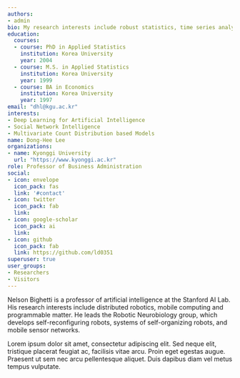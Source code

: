 ```yaml
---
authors:
- admin
bio: My research interests include robust statistics, time series analysis and algorithms for arificaial intelligebce like deep learning.
education:
  courses:
  - course: PhD in Applied Statistics
    institution: Korea University
    year: 2004
  - course: M.S. in Applied Statistics
    institution: Korea University
    year: 1999
  - course: BA in Economics
    institution: Korea University
    year: 1997
email: "dhl@kgu.ac.kr"
interests:
- Deep Learning for Artificial Intelligence
- Social Network Intelligence
- Multivariate Count Distribution based Models
name: Dong-Hee Lee
organizations:
- name: Kyonggi University
  url: "https://www.kyonggi.ac.kr"
role: Professor of Business Administration
social:
- icon: envelope
  icon_pack: fas
  link: '#contact'
- icon: twitter
  icon_pack: fab
  link: 
- icon: google-scholar
  icon_pack: ai
  link: 
- icon: github
  icon_pack: fab
  link: https://github.com/ld0351
superuser: true
user_groups:
- Researchers
- Visitors
---
```


Nelson Bighetti is a professor of artificial intelligence at the Stanford AI Lab. His research interests include distributed robotics, mobile computing and programmable matter. He leads the Robotic Neurobiology group, which develops self-reconfiguring robots, systems of self-organizing robots, and mobile sensor networks.

Lorem ipsum dolor sit amet, consectetur adipiscing elit. Sed neque elit, tristique placerat feugiat ac, facilisis vitae arcu. Proin eget egestas augue. Praesent ut sem nec arcu pellentesque aliquet. Duis dapibus diam vel metus tempus vulputate. 
